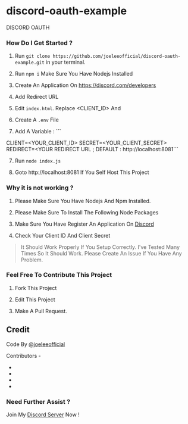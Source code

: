 # discord-oauth-example
DISCORD OAUTH


### How Do I Get Started ?

1. Run `git clone https://github.com/joeleeofficial/discord-oauth-example.git` in your terminal.

2. Run `npm i` Make Sure You Have Nodejs Installed

3. Create An Application On https://discord.com/developers

4. Add Redirect URL 

5. Edit `index.html`. Replace <CLIENT_ID> And <REDIRECT URL>
  
6. Create A `.env` File

7. Add A Variable : ```

CLIENT=<YOUR_CLIENT_ID> 
 SECRET=<YOUR_CLIENT_SECRET> REDIRECT=<YOUR REDIRECT URL ; DEFAULT : http://localhost:8081```

7. Run `node index.js`

8. Goto http://localhost:8081 If You Self Host This Project



### Why it is not working ?


1. Please Make Sure You Have Nodejs And Npm Installed.

2. Please Make Sure To Install The Following Node Packages 

3. Make Sure You Have Register An Application On [Discord](https://discord.com/developers)

4. Check Your Client ID And Client Secret 

> It Should Work Properly If You Setup Correctly. I've Tested Many Times So It Should Work. Please Create An Issue If You Have Any Problem.


### Feel Free To Contribute This Project 

1. Fork This Project 

2. Edit This Project 

3. Make A Pull Request.


## Credit 

Code By [@joeleeofficial](https://github.com/joeleeofficial)

Contributors -

-
-
-
-


<h3>Need Further Assist ?</h3>

Join My [Discord Server](https://discord.gg/hZMCwDXfQb) Now !
